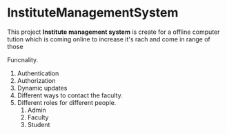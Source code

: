 # InstituteManagementSystem
This project **Institute management system** is create for a offline computer tution which is coming online to increase it's rach and come in range of those 



Funcnality.
1. Authentication 
2. Authorization
3. Dynamic updates
4. Different ways to contact the faculty.
5. Different roles for different people.
    1.  Admin
    2.  Faculty
    3.  Student
